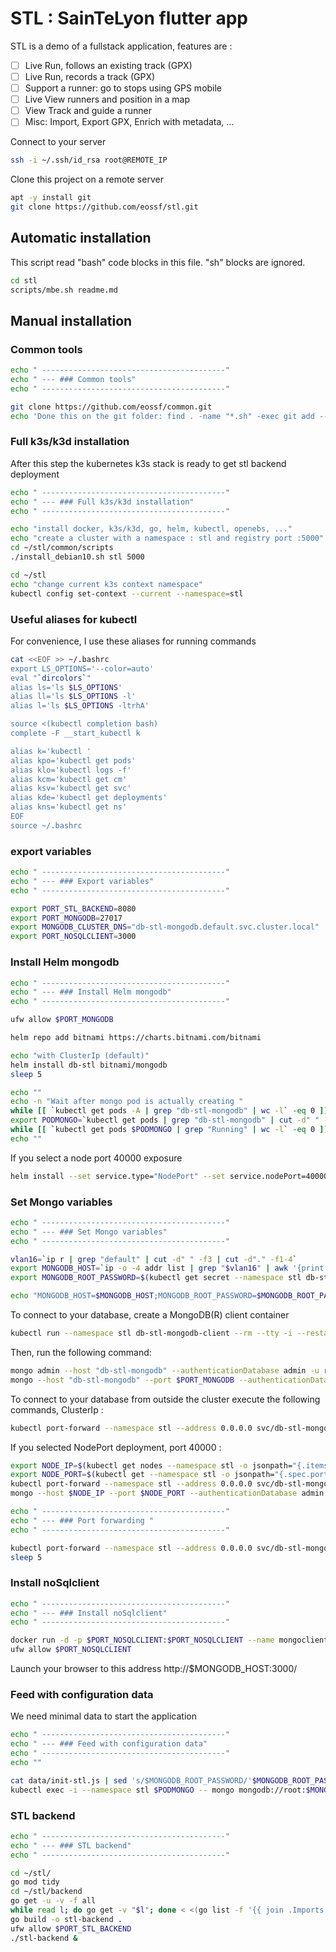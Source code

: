 # STL : SainTeLyon flutter app
STL is a demo of a fullstack application, features are :
- [ ] Live Run, follows an existing track (GPX)
- [ ] Live Run, records a track (GPX)
- [ ] Support a runner: go to stops using GPS mobile
- [ ] Live View runners and position in a map
- [ ] View Track and guide a runner
- [ ] Misc: Import, Export GPX, Enrich with metadata, ...

Connect to your server
````sh
ssh -i ~/.ssh/id_rsa root@REMOTE_IP
````
Clone this project on a remote server
````sh
apt -y install git
git clone https://github.com/eossf/stl.git
````
## Automatic installation
This script read "bash" code blocks in this file. "sh" blocks are ignored. 
````sh
cd stl
scripts/mbe.sh readme.md
````
## Manual installation
### Common tools
````bash
echo " -----------------------------------------"
echo " --- ### Common tools"
echo " -----------------------------------------"

git clone https://github.com/eossf/common.git
echo 'Done this on the git folder: find . -name "*.sh" -exec git add --chmod=+x {} \;'

````
### Full k3s/k3d installation
After this step the kubernetes k3s stack is ready to get stl backend deployment
````bash
echo " -----------------------------------------"
echo " --- ### Full k3s/k3d installation"
echo " -----------------------------------------"

echo "install docker, k3s/k3d, go, helm, kubectl, openebs, ..." 
echo "create a cluster with a namespace : stl and registry port :5000"
cd ~/stl/common/scripts
./install_debian10.sh stl 5000

cd ~/stl
echo "change current k3s context namespace"
kubectl config set-context --current --namespace=stl
````

### Useful aliases for kubectl
For convenience, I use these aliases for running commands
````bash
cat <<EOF >> ~/.bashrc
export LS_OPTIONS='--color=auto'
eval "`dircolors`"
alias ls='ls $LS_OPTIONS'
alias ll='ls $LS_OPTIONS -l'
alias l='ls $LS_OPTIONS -ltrhA'

source <(kubectl completion bash)
complete -F __start_kubectl k

alias k='kubectl '
alias kpo='kubectl get pods'
alias klo='kubectl logs -f'
alias kcm='kubectl get cm'
alias ksv='kubectl get svc'
alias kde='kubectl get deployments'
alias kns='kubectl get ns'
EOF
source ~/.bashrc
````
### export variables
````bash
echo " -----------------------------------------"
echo " --- ### Export variables"
echo " -----------------------------------------"

export PORT_STL_BACKEND=8080
export PORT_MONGODB=27017
export MONGODB_CLUSTER_DNS="db-stl-mongodb.default.svc.cluster.local"
export PORT_NOSQLCLIENT=3000
````
### Install Helm mongodb
````bash
echo " -----------------------------------------"
echo " --- ### Install Helm mongodb"
echo " -----------------------------------------"

ufw allow $PORT_MONGODB

helm repo add bitnami https://charts.bitnami.com/bitnami

echo "with ClusterIp (default)"
helm install db-stl bitnami/mongodb
sleep 5

echo ""
echo -n "Wait after mongo pod is actually creating "
while [[ `kubectl get pods -A | grep "db-stl-mongodb" | wc -l` -eq 0 ]]; do echo -n ":"; sleep 1; done
export PODMONGO=`kubectl get pods | grep "db-stl-mongodb" | cut -d" " -f1`
while [[ `kubectl get pods $PODMONGO | grep "Running" | wc -l` -eq 0 ]]; do echo -n "."; sleep 1; done
echo ""
````

If you select a node port 40000 exposure
````sh
helm install --set service.type="NodePort" --set service.nodePort=40000 db-stl bitnami/mongodb
````

### Set Mongo variables
````bash
echo " -----------------------------------------"
echo " --- ### Set Mongo variables"
echo " -----------------------------------------"

vlan16=`ip r | grep "default" | cut -d" " -f3 | cut -d"." -f1-4`
export MONGODB_HOST=`ip -o -4 addr list | grep "$vlan16" | awk '{print $4}' | cut -d/ -f1 | head -1`
export MONGODB_ROOT_PASSWORD=$(kubectl get secret --namespace stl db-stl-mongodb -o jsonpath="{.data.mongodb-root-password}" | base64 --decode)

echo "MONGODB_HOST=$MONGODB_HOST;MONGODB_ROOT_PASSWORD=$MONGODB_ROOT_PASSWORD;PORT_STL_BACKEND=$PORT_STL_BACKEND"
````

To connect to your database, create a MongoDB(R) client container
````sh
kubectl run --namespace stl db-stl-mongodb-client --rm --tty -i --restart="Never" --env="PORT_MONGODB=$PORT_MONGODB" --env="MONGODB_ROOT_PASSWORD=$MONGODB_ROOT_PASSWORD" --image docker.io/bitnami/mongodb --command -- bash
````
Then, run the following command:
````sh
mongo admin --host "db-stl-mongodb" --authenticationDatabase admin -u root -p $MONGODB_ROOT_PASSWORD
mongo --host "db-stl-mongodb" --port $PORT_MONGODB --authenticationDatabase admin -p $MONGODB_ROOT_PASSWORD
````
To connect to your database from outside the cluster execute the following commands, ClusterIp :
 ````sh
kubectl port-forward --namespace stl --address 0.0.0.0 svc/db-stl-mongodb $PORT_MONGODB:$PORT_MONGODB &
 ````
If you selected NodePort deployment, port 40000 :
 ````sh
 export NODE_IP=$(kubectl get nodes --namespace stl -o jsonpath="{.items[0].status.addresses[0].address}")
 export NODE_PORT=$(kubectl get --namespace stl -o jsonpath="{.spec.ports[0].nodePort}" services mongodb-stl)
 kubectl port-forward --namespace stl --address 0.0.0.0 svc/db-stl-mongodb $PORT_MONGODB:$NODE_PORT &
 mongo --host $NODE_IP --port $NODE_PORT --authenticationDatabase admin -p $MONGODB_ROOT_PASSWORD
````

````bash
echo " -----------------------------------------"
echo " --- ### Port forwarding "
echo " -----------------------------------------"

kubectl port-forward --namespace stl --address 0.0.0.0 svc/db-stl-mongodb $PORT_MONGODB:$PORT_MONGODB &
sleep 5
````
### Install noSqlclient

````bash
echo " -----------------------------------------"
echo " --- ### Install noSqlclient"
echo " -----------------------------------------"

docker run -d -p $PORT_NOSQLCLIENT:$PORT_NOSQLCLIENT --name mongoclient -e MONGOCLIENT_DEFAULT_CONNECTION_URL="mongodb://root:$MONGODB_ROOT_PASSWORD@$MONGODB_HOST/admin?ssl=false" -e MONGOCLIENT_AUTH="true" -e MONGOCLIENT_USERNAME="root" -e MONGOCLIENT_PASSWORD="$MONGODB_ROOT_PASSWORD" mongoclient/mongoclient:latest
ufw allow $PORT_NOSQLCLIENT
````

Launch your browser to this address http://$MONGODB_HOST:3000/

### Feed with configuration data
We need minimal data to start the application
````bash
echo " -----------------------------------------"
echo " --- ### Feed with configuration data"
echo " -----------------------------------------"
echo ""

cat data/init-stl.js | sed 's/$MONGODB_ROOT_PASSWORD/'$MONGODB_ROOT_PASSWORD'/g' > /tmp/init-stl.js
kubectl exec -i --namespace stl $PODMONGO -- mongo mongodb://root:$MONGODB_ROOT_PASSWORD@$MONGODB_HOST:$PORT_MONGODB/ < /tmp/init-stl.js
````

### STL backend
````bash
echo " -----------------------------------------"
echo " --- ### STL backend"
echo " -----------------------------------------"

cd ~/stl/
go mod tidy
cd ~/stl/backend
go get -u -v -f all
while read l; do go get -v "$l"; done < <(go list -f '{{ join .Imports "\n" }}')
go build -o stl-backend .
ufw allow $PORT_STL_BACKEND
./stl-backend &
````
